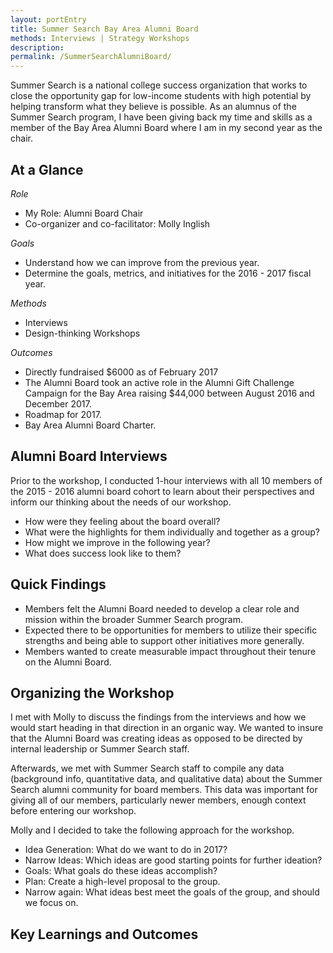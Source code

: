 ```yaml
---
layout: portEntry
title: Summer Search Bay Area Alumni Board
methods: Interviews | Strategy Workshops
description:
permalink: /SummerSearchAlumniBoard/
---
```


Summer Search is a national college success organization that works to close the opportunity gap for low-income students with high potential by helping transform what they believe is possible. As an alumnus of the Summer Search program, I have been giving back my time and skills as a member of the Bay Area Alumni Board where I am in my second year as the chair.

## At a Glance

*Role*
- My Role: Alumni Board Chair
- Co-organizer and co-facilitator: Molly Inglish

*Goals*
- Understand how we can improve from the previous year.
- Determine the goals, metrics, and initiatives for the 2016 - 2017 fiscal year.

*Methods*
- Interviews
- Design-thinking Workshops

*Outcomes*
- Directly fundraised $6000 as of February 2017
- The Alumni Board took an active role in the Alumni Gift Challenge Campaign for the Bay Area raising $44,000 between August 2016 and December 2017.
- Roadmap for 2017.
- Bay Area Alumni Board Charter.

## Alumni Board Interviews
Prior to the workshop, I conducted 1-hour interviews with all 10 members of the 2015 - 2016 alumni board cohort to learn about their perspectives and inform our thinking about the needs of our workshop.

- How were they feeling about the board overall?
- What were the highlights for them individually and together as a group?
- How might we improve in the following year?
- What does success look like to them?

## Quick Findings

- Members felt the Alumni Board needed to develop a clear role and mission within the broader Summer Search program.
- Expected there to be opportunities for members to utilize their specific strengths and being able to support other initiatives more generally.
- Members wanted to create measurable impact throughout their tenure on the Alumni Board.

## Organizing the Workshop
I met with Molly to discuss the findings from the interviews and how we would start heading in that direction in an organic way. We wanted to insure that the Alumni Board was creating ideas as opposed to be directed by internal leadership or Summer Search staff.

Afterwards, we met with Summer Search staff to compile any data (background info, quantitative data, and qualitative data) about the Summer Search alumni community for board members. This data was important for giving all of our members, particularly newer members, enough context before entering our workshop.

Molly and I decided to take the following approach for the workshop.

- Idea Generation: What do we want to do in 2017?
- Narrow Ideas: Which ideas are good starting points for further ideation?
- Goals: What goals do these ideas accomplish?
- Plan: Create a high-level proposal to the group.
- Narrow again: What ideas best meet the goals of the group, and should we focus on.

## Key Learnings and Outcomes
